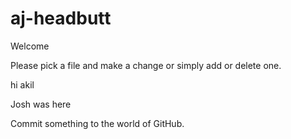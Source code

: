 # aj-headbutt

Welcome

Please pick a file and make a change or simply add or delete one.

hi akil


Josh was here

Commit something to the world of GitHub.
